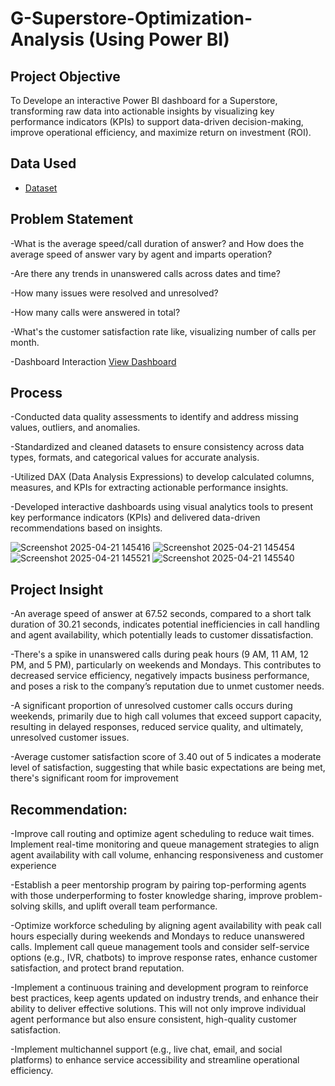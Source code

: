 # G-Superstore-Optimization-Analysis (Using Power BI)
## Project Objective
To Develope an interactive Power BI dashboard for a Superstore, transforming raw data into actionable insights by visualizing key performance indicators (KPIs) to support data-driven decision-making, improve operational efficiency, and maximize return on investment (ROI).

## Data Used
- <a href="https://github.com/Emelyke/Call-Centre-Dashboard/blob/main/01%20Call-Center-Dataset.xlsx">Dataset</a>

## Problem Statement
-What is the average speed/call duration of answer? and How does the average speed of answer vary by agent and imparts operation?

-Are there any trends in unanswered calls across dates and time?

-How many issues were resolved and unresolved?

-How many calls were answered in total?

-What's the customer satisfaction rate like, visualizing number of calls per month.

-Dashboard Interaction  <a href="https://github.com/Emelyke/Call-Centre-Dashboard/commit/cc6ba6ee896a293c0403cd345c024851eb674ffa">View Dashboard</a>

## Process
-Conducted data quality assessments to identify and address missing values, outliers, and anomalies.

-Standardized and cleaned datasets to ensure consistency across data types, formats, and categorical values for accurate analysis.

-Utilized DAX (Data Analysis Expressions) to develop calculated columns, measures, and KPIs for extracting actionable performance insights.

-Developed interactive dashboards using visual analytics tools to present key performance indicators (KPIs) and delivered data-driven recommendations based on insights.


![Screenshot 2025-04-21 145416](https://github.com/user-attachments/assets/01e2dec7-af49-4518-80dd-036158bd657c)
![Screenshot 2025-04-21 145454](https://github.com/user-attachments/assets/31db79c7-3da5-42c5-92a7-497b4d2b773a)
![Screenshot 2025-04-21 145521](https://github.com/user-attachments/assets/56403276-b7ae-48dc-9df4-1f185d962e6e)
![Screenshot 2025-04-21 145540](https://github.com/user-attachments/assets/0c740ef3-2284-423c-b07b-b41e60d07dcb)




## Project Insight

-An average speed of answer at 67.52 seconds, compared to a short talk duration of 30.21 seconds, indicates potential inefficiencies in call handling and agent availability, which potentially leads to customer dissatisfaction.

-There's a spike in unanswered calls during peak hours (9 AM, 11 AM, 12 PM, and 5 PM), particularly on weekends and Mondays. This contributes to decreased service efficiency, negatively impacts business performance, and poses a risk to the company’s reputation due to unmet customer needs.

-A significant proportion of unresolved customer calls occurs during weekends, primarily due to high call volumes that exceed support capacity, resulting in delayed responses, reduced service quality, and ultimately, unresolved customer issues.

-Average customer satisfaction score of 3.40 out of 5 indicates a moderate level of satisfaction, suggesting that while basic expectations are being met, there's significant room for improvement

## Recommendation:

-Improve call routing and optimize agent scheduling to reduce wait times. Implement real-time monitoring and queue management strategies to align agent availability with call volume, enhancing responsiveness and customer experience

-Establish a peer mentorship program by pairing top-performing agents with those underperforming to foster knowledge sharing, improve problem-solving skills, and uplift overall team performance.

-Optimize workforce scheduling by aligning agent availability with peak call hours especially during weekends and Mondays to reduce unanswered calls. Implement call queue management tools and consider self-service options (e.g., IVR, chatbots) to improve response rates, enhance customer satisfaction, and protect brand reputation.

-Implement a continuous training and development program to reinforce best practices, keep agents updated on industry trends, and enhance their ability to deliver effective solutions. This will not only improve individual agent performance but also ensure consistent, high-quality customer satisfaction.

-Implement multichannel support (e.g., live chat, email, and social platforms) to enhance service accessibility and streamline operational efficiency.
